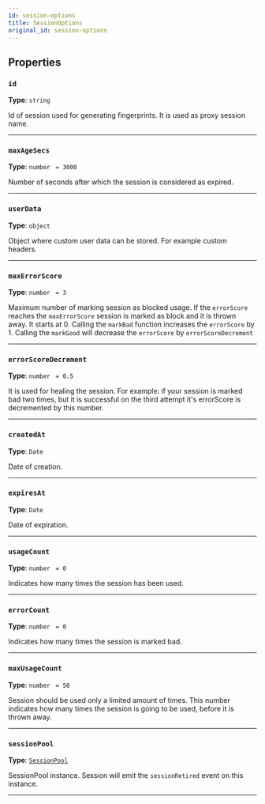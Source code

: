 ```yaml
---
id: session-options
title: SessionOptions
original_id: session-options
---
```


<a name="sessionoptions"></a>

## Properties

### `id`

**Type**: `string`

Id of session used for generating fingerprints. It is used as proxy session name.

---

### `maxAgeSecs`

**Type**: `number` <code> = 3000</code>

Number of seconds after which the session is considered as expired.

---

### `userData`

**Type**: `object`

Object where custom user data can be stored. For example custom headers.

---

### `maxErrorScore`

**Type**: `number` <code> = 3</code>

Maximum number of marking session as blocked usage. If the `errorScore` reaches the `maxErrorScore` session is marked as block and it is thrown away.
It starts at 0. Calling the `markBad` function increases the `errorScore` by 1. Calling the `markGood` will decrease the `errorScore` by
`errorScoreDecrement`

---

### `errorScoreDecrement`

**Type**: `number` <code> = 0.5</code>

It is used for healing the session. For example: if your session is marked bad two times, but it is successful on the third attempt it's errorScore is
decremented by this number.

---

### `createdAt`

**Type**: `Date`

Date of creation.

---

### `expiresAt`

**Type**: `Date`

Date of expiration.

---

### `usageCount`

**Type**: `number` <code> = 0</code>

Indicates how many times the session has been used.

---

### `errorCount`

**Type**: `number` <code> = 0</code>

Indicates how many times the session is marked bad.

---

### `maxUsageCount`

**Type**: `number` <code> = 50</code>

Session should be used only a limited amount of times. This number indicates how many times the session is going to be used, before it is thrown away.

---

### `sessionPool`

**Type**: [`SessionPool`](../api/session-pool)

SessionPool instance. Session will emit the `sessionRetired` event on this instance.

---
